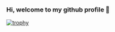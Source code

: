 ### Hi, welcome to my github profile 👋

[![trophy](https://github-profile-trophy.vercel.app/?username=caroline-castor&theme=discord&rank=-?,-C,-B)](https://github.com/ryo-ma/github-profile-trophy)
<!--
**caroline-castor/caroline-castor** is a ✨ _special_ ✨ repository because its `README.md` (this file) appears on your GitHub profile.

Here are some ideas to get you started:

- 🔭 I’m currently working on ...
- 🌱 I’m currently learning ...
- 👯 I’m looking to collaborate on ...
- 🤔 I’m looking for help with ...
- 💬 Ask me about ...
- 📫 How to reach me: ...
- 😄 Pronouns: ...
- ⚡ Fun fact: ...
-->
